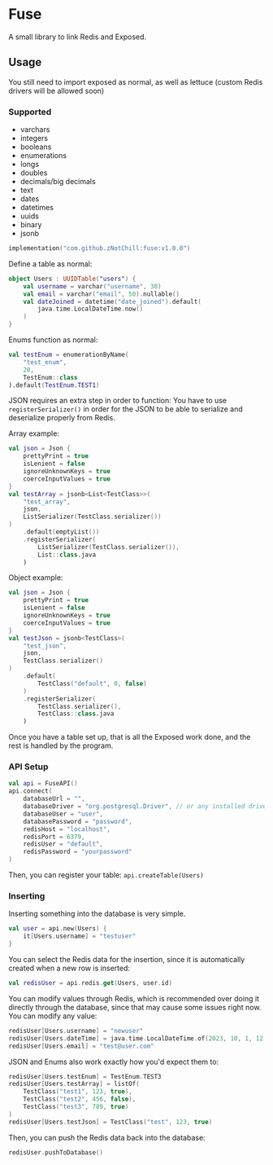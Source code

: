 # Fuse
A small library to link Redis and Exposed.

## Usage
You still need to import exposed as normal, as well as lettuce (custom Redis drivers will be allowed soon)

### Supported
- varchars
- integers
- booleans
- enumerations
- longs
- doubles
- decimals/big decimals
- text
- dates
- datetimes
- uuids
- binary
- jsonb

```kt
implementation("com.github.zNotChill:fuse:v1.0.0")
```

Define a table as normal:
```kt
object Users : UUIDTable("users") {
	val username = varchar("username", 30)
	val email = varchar("email", 50).nullable()
	val dateJoined = datetime("date_joined").default(
		java.time.LocalDateTime.now()
	)
}
```
Enums function as normal:
```kt  
val testEnum = enumerationByName(
	"test_enum",
	20,
	TestEnum::class
).default(TestEnum.TEST1)
```
JSON requires an extra step in order to function:
You have to use `registerSerializer()` in order for the JSON to be able to serialize and deserialize properly from Redis.

Array example:
```kt
val json = Json {  
    prettyPrint = true  
    isLenient = false  
    ignoreUnknownKeys = true  
    coerceInputValues = true  
}
val testArray = jsonb<List<TestClass>>(
	"test_array",
	json,  
    ListSerializer(TestClass.serializer())
)
	.default(emptyList())
	.registerSerializer(  
		ListSerializer(TestClass.serializer()),  
		List::class.java
	)
```
Object example:
```kt
val json = Json {  
    prettyPrint = true  
    isLenient = false  
    ignoreUnknownKeys = true  
    coerceInputValues = true  
}
val testJson = jsonb<TestClass>(
	"test_json",
	json,
	TestClass.serializer()
)  
    .default(
		TestClass("default", 0, false)
    )  
    .registerSerializer(  
        TestClass.serializer(),  
        TestClass::class.java  
    )
```

Once you have a table set up, that is all the Exposed work done, and the rest is handled by the program.

### API Setup
```kt
val api = FuseAPI()  
api.connect(  
    databaseUrl = "",
    databaseDriver = "org.postgresql.Driver", // or any installed driver  
    databaseUser = "user",
    databasePassword = "password",
    redisHost = "localhost",
    redisPort = 6379,
    redisUser = "default",
    redisPassword = "yourpassword"
)
```
Then, you can register your table: `api.createTable(Users)`

### Inserting
Inserting something into the database is very simple.
```kt
val user = api.new(Users) {
    it[Users.username] = "testuser"
}
```
You can select the Redis data for the insertion, since it is automatically created when a new row is inserted:
```kt
val redisUser = api.redis.get(Users, user.id)
```
You can modify values through Redis, which is recommended over doing it directly through the database, since that may cause some issues right now.
You can modify any value:
```kt
redisUser[Users.username] = "newuser"  
redisUser[Users.dateTime] = java.time.LocalDateTime.of(2023, 10, 1, 12, 0)
redisUser[Users.email] = "test@user.com"
```
JSON and Enums also work exactly how you'd expect them to:
```kt
redisUser[Users.testEnum] = TestEnum.TEST3
redisUser[Users.testArray] = listOf(
    TestClass("test1", 123, true),
    TestClass("test2", 456, false),
    TestClass("test3", 789, true)
)
redisUser[Users.testJson] = TestClass("test", 123, true)
```
Then, you can push the Redis data back into the database:
```kt
redisUser.pushToDatabase()
```

